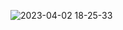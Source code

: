 ![2023-04-02 18-25-33](https://user-images.githubusercontent.com/76796156/229369274-d6b64bbf-3a5a-4112-9f7e-6aeaceee280f.gif)
